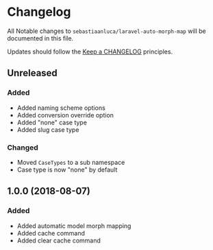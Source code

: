 # Changelog

All Notable changes to `sebastiaanluca/laravel-auto-morph-map` will be documented in this file.

Updates should follow the [Keep a CHANGELOG](http://keepachangelog.com/) principles.

## Unreleased

### Added

- Added naming scheme options
- Added conversion override option
- Added "none" case type
- Added slug case type

### Changed

- Moved `CaseTypes` to a sub namespace
- Case type is now "none" by default

## 1.0.0 (2018-08-07)

### Added

- Added automatic model morph mapping
- Added cache command
- Added clear cache command
